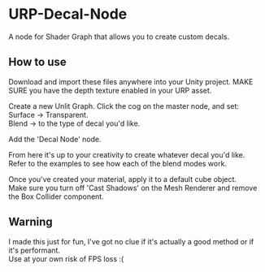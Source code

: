 # URP-Decal-Node
A node for Shader Graph that allows you to create custom decals.

## How to use
Download and import these files anywhere into your Unity project.
MAKE SURE you have the depth texture enabled in your URP asset.

Create a new Unlit Graph.
Click the cog on the master node, and set:\
	Surface -> Transparent.\
	Blend -> to the type of decal you'd like.

Add the 'Decal Node' node.

From here it's up to your creativity to create whatever decal you'd like.\
Refer to the examples to see how each of the blend modes work.

Once you've created your material, apply it to a default cube object.\
Make sure you turn off 'Cast Shadows' on the Mesh Renderer and remove the Box Collider component. 

## Warning
I made this just for fun, I've got no clue if it's actually a good method or if it's performant.\
Use at your own risk of FPS loss :(